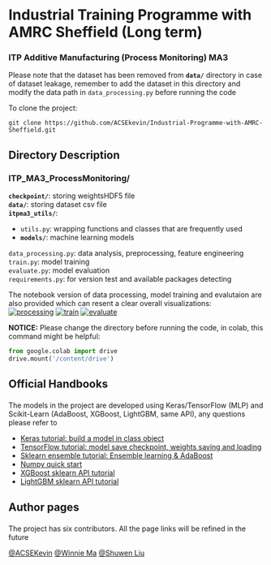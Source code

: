 # Industrial Training Programme with AMRC Sheffield (Long term)
### ITP Additive Manufacturing (Process Monitoring) MA3<p>

Please note that the dataset has been removed from <b>`data/`</b> directory in case of dataset leakage, remember to add the dataset in this directory and modify the data path in `data_processing.py` before running the code<p>

To clone the project:

```
git clone https://github.com/ACSEkevin/Industrial-Programme-with-AMRC-Sheffield.git
```

## Directory Description<p>
### ITP_MA3_ProcessMonitoring/<p>
<b>`checkpoint/`</b>: storing weightsHDF5 file<br>
<b>`data/`</b>: storing dataset csv file<br>
<b>`itpma3_utils/`</b>: 
* `utils.py`: wrapping functions and classes that are frequently used
* <b>`models/`</b>: machine learning models<br>

`data_processing.py`: data analysis, preprocessing, feature engineering<br>
`train.py`: model training<br>
`evaluate.py`: model evaluation<br>
`requirements.py`: for version test and available packages detecting
 
The notebook version of data processing, model training and evalutaion are also provided which can resent a clear overall visualizations:<br>
[![processing](https://colab.research.google.com/assets/colab-badge.svg)](https://colab.research.google.com/drive/1EbNVMcqn_QE8-m6F6W2hEqNMnQkGYBR6)
[![train](https://colab.research.google.com/assets/colab-badge.svg)](https://colab.research.google.com/drive/13YQa9RBM95bxBGivlZyJrVsuRGVVFoqm)
[![evaluate](https://colab.research.google.com/assets/colab-badge.svg)](https://colab.research.google.com/drive/1e3V0FFxW_jyptdssxj3_SzVZzLV6t_Ps)
 
<b>NOTICE:</b>
 Please change the directory before running the code, in colab, this command might be helpful:<br>
 
```python
from google.colab import drive
drive.mount('/content/drive') 
```

 
## Official Handbooks<p>
The models in the project are developed using Keras/TensorFlow (MLP) and Scikit-Learn (AdaBoost, XGBoost, LightGBM, same API), any questions please refer to 
  * [Keras tutorial: build a model in class object](<https://keras.io/guides/making_new_layers_and_models_via_subclassing/>)
  * [TensorFlow tutorial: model save checkpoint, weights saving and loading](<https://www.tensorflow.org/tutorials/keras/save_and_load?hl=zh-cn>)
  * [Sklearn ensemble tutorial: Ensemble learning  & AdaBoost](<https://scikit-learn.org/stable/modules/ensemble.html>)
  * [Numpy quick start](<https://numpy.org/doc/stable/user/quickstart.html>)
  * [XGBoost sklearn API tutorial](<https://xgboost.readthedocs.io/en/stable/python/python_api.html>)
  * [LightGBM sklearn API tutorial](<https://lightgbm.readthedocs.io/en/latest/pythonapi/lightgbm.LGBMClassifier.html>)
  

## Author pages<p>
The project has six contributors. All the page links will be refined in the future<p>
[@ACSEKevin](<https://github.com/ACSEkevin>)  [@Winnie Ma](<https://github.com/Wenj17>)  [@Shuwen Liu](<https://github.com/Midi-chlorians9>)
